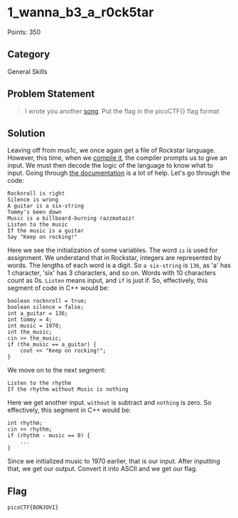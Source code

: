# 1_wanna_b3_a_r0ck5tar
Points: 350
## Category
General Skills
## Problem Statement
> I wrote you another [song](lyrics.txt). Put the flag in the picoCTF{} flag format
## Solution
Leaving off from mus1c, we once again get a file of Rockstar language. However, this time, when we [compile it](https://codewithrockstar.com/online), the compiler prompts us to give an input. We must then decode the logic of the language to know what to input. Going through [the documentation](https://codewithrockstar.com/docs) is a lot of help. Let's go through the code:
```
Rocknroll is right              
Silence is wrong                
A guitar is a six-string        
Tommy's been down               
Music is a billboard-burning razzmatazz!
Listen to the music             
If the music is a guitar                  
Say "Keep on rocking!" 
```
Here we see the initialization of some variables. The word `is` is used for assignment. We understand that in Rockstar, integers are represented by words. The lengths of each word is a digit. So `a six-string` is `136`, as 'a' has 1 character, 'six' has 3 characters, and so on. Words with 10 characters count as 0s. `Listen` means input, and `if` is just if. So, effectively, this segment of code in C++ would be:
```
boolean rocknroll = true;
boolean silence = false;
int a_guitar = 136;
int tommy = 4;
int music = 1970;
int the_music;
cin >> the_music;
if (the_music == a_guitar) {
    cout << "Keep on rocking!";
}
```
We move on to the next segment:
```
Listen to the rhythm
If the rhythm without Music is nothing
```
Here we get another input. `without` is subtract and `nothing` is zero. So effectively, this segment in C++ would be:
```
int rhythm;
cin >> rhythm;
if (rhythm - music == 0) {
    ...
}
```
Since we initialized music to 1970 earlier, that is our input. After inputting that, we get our output. Convert it into ASCII and we get our flag.
## Flag
`picoCTF{BONJOVI}`